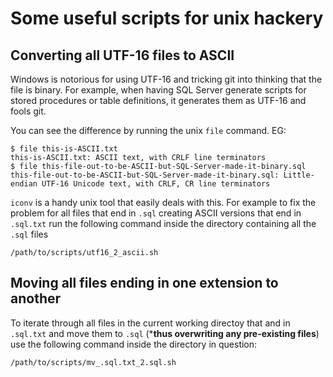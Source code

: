 # Some useful scripts for unix hackery

## Converting all UTF-16 files to ASCII

Windows is notorious for using UTF-16 and tricking git into thinking
that the file is binary. 
For example, when having SQL Server generate scripts for stored procedures
or table definitions, it generates them as UTF-16 and fools git.

You can see the difference by running the unix `file` command. EG:
```
$ file this-is-ASCII.txt
this-is-ASCII.txt: ASCII text, with CRLF line terminators
$ file this-file-out-to-be-ASCII-but-SQL-Server-made-it-binary.sql
this-file-out-to-be-ASCII-but-SQL-Server-made-it-binary.sql: Little-endian UTF-16 Unicode text, with CRLF, CR line terminators
```
`iconv` is a handy unix tool that easily deals with this. 
For example to fix the problem for all files that end in `.sql` creating ASCII versions that end in `.sql.txt` 
run the following command inside the directory containing all the `.sql` files
```
/path/to/scripts/utf16_2_ascii.sh
```

## Moving all files ending in one extension to another 

To iterate through all files in the current working directoy that and in `.sql.txt`
and move them to `.sql` (***thus overwriting any pre-existing files**) use the following
command inside the directory in question:

```
/path/to/scripts/mv_.sql.txt_2.sql.sh
```
